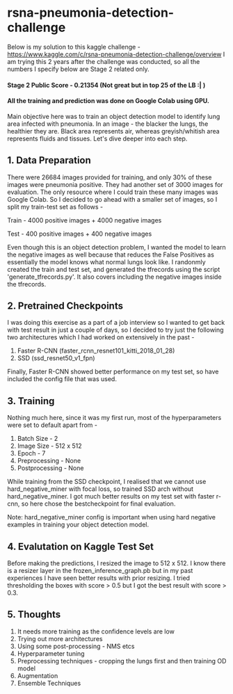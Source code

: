 # rsna-pneumonia-detection-challenge

Below is my solution to this kaggle challenge - https://www.kaggle.com/c/rsna-pneumonia-detection-challenge/overview
I am trying this 2 years after the challenge was conducted, so all the numbers I specify below are Stage 2 related only.

#### Stage 2 Public Score - 0.21354 (Not great but in top 25 of the LB :| )

#### All the training and prediction was done on Google Colab using GPU. 

Main objective here was to train an object detection model to identify lung area infected with pneumonia. In an image - the blacker the lungs, the healthier they are. Black area represents air, whereas greyish/whitish area represents fluids and tissues. Let's dive deeper into each step. 

## 1. Data Preparation
There were 26684 images provided for training, and only 30% of these images were pneumonia positive. They had another set of 3000 images for evaluation. The only resource where I could train these many images was Google Colab. So I decided to go ahead with a smaller set of images, so I split my train-test set as follows -

Train - 4000 positive images + 4000 negative images

Test - 400 positive images + 400 negative images

Even though this is an object detection problem, I wanted the model to learn the negative images as well because that reduces the False Positives as essentially the model knows what normal lungs look like. I randonmly created the train and test set, and generated the tfrecords using the script 'generate_tfrecords.py'. It also covers including the negative images inside the tfrecords.

## 2. Pretrained Checkpoints
I was doing this exercise as a part of a job interview so I wanted to get back with test result in just a couple of days, so I decided to try just the following two architectures which I had worked on extensively in the past -

1. Faster R-CNN (faster_rcnn_resnet101_kitti_2018_01_28)
2. SSD (ssd_resnet50_v1_fpn)

Finally, Faster R-CNN showed better performance on my test set, so have included the config file that was used.
  
## 3. Training
Nothing much here, since it was my first run, most of the hyperparameters were set to default apart from -

1. Batch Size - 2
2. Image Size - 512 x 512
3. Epoch - 7
4. Preprocessing - None
5. Postprocessing - None

While training from the SSD checkpoint, I realised that we cannot use hard_negative_miner with focal loss, so trained SSD arch without hard_negative_miner. I got much better results on my test set with faster r-cnn, so here chose the bestcheckpoint for final evaluation.

Note: hard_negative_miner config is important when using hard negative examples in training your object detection model.

## 4. Evalutation on Kaggle Test Set
Before making the predictions, I resized the image to 512 x 512. I know there is a resizer layer in the frozen_inference_graph.pb but in my past experiences I have seen better results with prior resizing. I tried thresholding the boxes with score > 0.5 but I got the best result with score > 0.3.

## 5. Thoughts

1. It needs more training as the confidence levels are low
2. Trying out more architectures
3. Using some post-processing - NMS etcs
4. Hyperparameter tuning
5. Preprocessing techniques - cropping the lungs first and then training OD model
6. Augmentation
7. Ensemble Techniques
